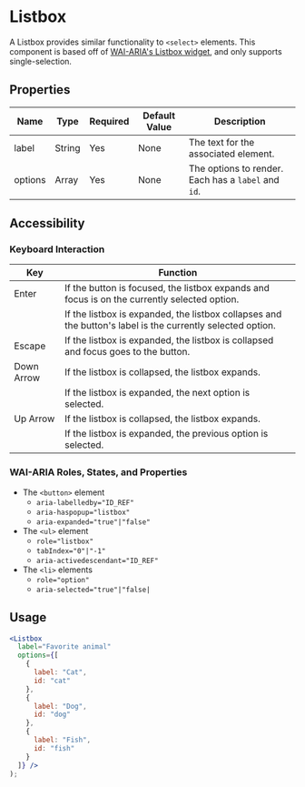 # Listbox

A Listbox provides similar functionality to `<select>` elements. This component is based off of [WAI-ARIA's Listbox widget](https://www.w3.org/TR/wai-aria-practices-1.1/#Listbox), and only supports single-selection.

## Properties

| Name    | Type   | Required | Default Value | Description                                         |
| ------- | ------ | -------- | ------------- | --------------------------------------------------- |
| label   | String | Yes      | None          | The text for the associated <label> element.        |
| options | Array  | Yes      | None          | The options to render. Each has a `label` and `id`. |

## Accessibility

### Keyboard Interaction

| Key        | Function                                                                                                   |
| ---------- | ---------------------------------------------------------------------------------------------------------- |
| Enter      | If the button is focused, the listbox expands and focus is on the currently selected option.               |
|            | If the listbox is expanded, the listbox collapses and the button's label is the currently selected option. |
| Escape     | If the listbox is expanded, the listbox is collapsed and focus goes to the button.                         |
| Down Arrow | If the listbox is collapsed, the listbox expands.                                                          |
|            | If the listbox is expanded, the next option is selected.                                                   |
| Up Arrow   | If the listbox is collapsed, the listbox expands.                                                          |
|            | If the listbox is expanded, the previous option is selected.                                               |

### WAI-ARIA Roles, States, and Properties

- The `<button>` element
  - `aria-labelledby="ID_REF"`
  - `aria-haspopup="listbox"`
  - `aria-expanded="true"|"false"`
- The `<ul>` element
  - `role="listbox"`
  - `tabIndex="0"|"-1"`
  - `aria-activedescendant="ID_REF"`
- The `<li>` elements
  - `role="option"`
  - `aria-selected="true"|"false|`

## Usage

```jsx
<Listbox
  label="Favorite animal"
  options={[
    {
      label: "Cat",
      id: "cat"
    },
    {
      label: "Dog",
      id: "dog"
    },
    {
      label: "Fish",
      id: "fish"
    }
  ]} />
);
```
